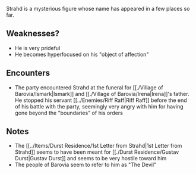 Strahd is a mysterious figure whose name has appeared in a few places so far.

## Weaknesses?
- He is very prideful
- He becomes hyperfocused on his "object of affection"

## Encounters
* The party encountered Strahd at the funeral for [[./Village of Barovia/Ismark|Ismark]] and [[./Village of Barovia/Irena|Irena]]'s father. He stopped his servant [[../Enemies/Riff Raff|Riff Raff]] before the end of his battle with the party, seemingly very angry with him for having gone beyond the "boundaries" of his orders

## Notes
- The [[../Items/Durst Residence/1st Letter from Strahd|1st Letter from Strahd]] seems to have been meant for [[./Durst Residence/Gustav Durst|Gustav Durst]] and seems to be very hostile toward him
- The people of Barovia seem to refer to him as "The Devil"